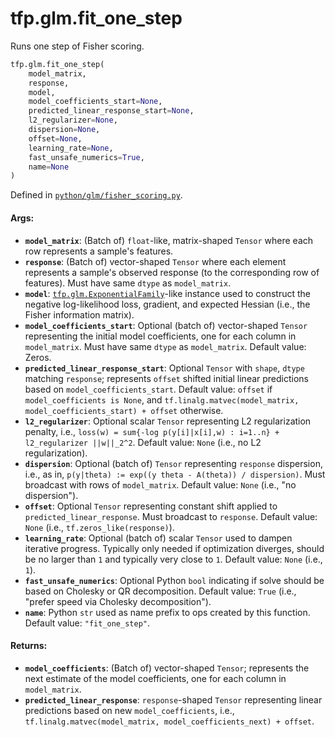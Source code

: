 <div itemscope itemtype="http://developers.google.com/ReferenceObject">
<meta itemprop="name" content="tfp.glm.fit_one_step" />
<meta itemprop="path" content="Stable" />
</div>

# tfp.glm.fit_one_step

Runs one step of Fisher scoring.

``` python
tfp.glm.fit_one_step(
    model_matrix,
    response,
    model,
    model_coefficients_start=None,
    predicted_linear_response_start=None,
    l2_regularizer=None,
    dispersion=None,
    offset=None,
    learning_rate=None,
    fast_unsafe_numerics=True,
    name=None
)
```



Defined in [`python/glm/fisher_scoring.py`](https://github.com/tensorflow/probability/tree/master/tensorflow_probability/python/glm/fisher_scoring.py).

<!-- Placeholder for "Used in" -->

#### Args:

* <b>`model_matrix`</b>: (Batch of) `float`-like, matrix-shaped `Tensor` where each row
  represents a sample's features.
* <b>`response`</b>: (Batch of) vector-shaped `Tensor` where each element represents a
  sample's observed response (to the corresponding row of features). Must
  have same `dtype` as `model_matrix`.
* <b>`model`</b>: <a href="../../tfp/glm/ExponentialFamily.md"><code>tfp.glm.ExponentialFamily</code></a>-like instance used to construct the
  negative log-likelihood loss, gradient, and expected Hessian (i.e., the
  Fisher information matrix).
* <b>`model_coefficients_start`</b>: Optional (batch of) vector-shaped `Tensor`
  representing the initial model coefficients, one for each column in
  `model_matrix`. Must have same `dtype` as `model_matrix`.
  Default value: Zeros.
* <b>`predicted_linear_response_start`</b>: Optional `Tensor` with `shape`, `dtype`
  matching `response`; represents `offset` shifted initial linear
  predictions based on `model_coefficients_start`.
  Default value: `offset` if `model_coefficients is None`, and
  `tf.linalg.matvec(model_matrix, model_coefficients_start) + offset`
  otherwise.
* <b>`l2_regularizer`</b>: Optional scalar `Tensor` representing L2 regularization
  penalty, i.e.,
  `loss(w) = sum{-log p(y[i]|x[i],w) : i=1..n} + l2_regularizer ||w||_2^2`.
  Default value: `None` (i.e., no L2 regularization).
* <b>`dispersion`</b>: Optional (batch of) `Tensor` representing `response` dispersion,
  i.e., as in, `p(y|theta) := exp((y theta - A(theta)) / dispersion)`.
  Must broadcast with rows of `model_matrix`.
  Default value: `None` (i.e., "no dispersion").
* <b>`offset`</b>: Optional `Tensor` representing constant shift applied to
  `predicted_linear_response`.  Must broadcast to `response`.
  Default value: `None` (i.e., `tf.zeros_like(response)`).
* <b>`learning_rate`</b>: Optional (batch of) scalar `Tensor` used to dampen iterative
  progress. Typically only needed if optimization diverges, should be no
  larger than `1` and typically very close to `1`.
  Default value: `None` (i.e., `1`).
* <b>`fast_unsafe_numerics`</b>: Optional Python `bool` indicating if solve should be
  based on Cholesky or QR decomposition.
  Default value: `True` (i.e., "prefer speed via Cholesky decomposition").
* <b>`name`</b>: Python `str` used as name prefix to ops created by this function.
  Default value: `"fit_one_step"`.


#### Returns:

* <b>`model_coefficients`</b>: (Batch of) vector-shaped `Tensor`; represents the
  next estimate of the model coefficients, one for each column in
  `model_matrix`.
* <b>`predicted_linear_response`</b>: `response`-shaped `Tensor` representing linear
  predictions based on new `model_coefficients`, i.e.,
  `tf.linalg.matvec(model_matrix, model_coefficients_next) + offset`.